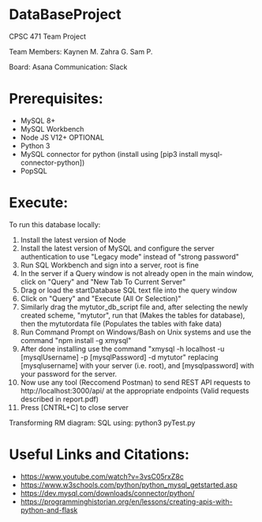 # DataBaseProject
CPSC 471 Team Project

Team Members:
Kaynen M.
Zahra G.
Sam P.

Board: Asana
Communication: Slack


# Prerequisites:
- MySQL 8+
- MySQL Workbench
- Node JS V12+
OPTIONAL
- Python 3
- MySQL connector for python
    (install using [pip3 install mysql-connector-python])
- PopSQL


# Execute:
To run this database locally: 
1. Install the latest version of Node
2. Install the latest version of MySQL and configure the server authentication to use "Legacy mode" instead of "strong password"
3. Run SQL Workbench and sign into a server, root is fine
4. In the server if a Query window is not already open in the main window, click on "Query" and "New Tab To Current Server"
5. Drag or load the startDatabase SQL text file into the query window
6. Click on "Query" and "Execute (All Or Selection)"
7. Similarly drag the mytutor_db_script file and, after selecting the newly created scheme, "mytutor", run that (Makes the tables for database), then the mytutordata file (Populates the tables with fake data)
8. Run Command Prompt on Windows/Bash on Unix systems and use the command "npm install -g xmysql"
9. After done installing use the command "xmysql -h localhost -u [mysqlUsername] -p [mysqlPassword] -d mytutor" replacing [mysqlusername] with your server (i.e. root), and [mysqlpassword] with your password for the server.
11. Now use any tool (Reccomend Postman) to send REST API requests to http://localhost:3000/api/ at the appropriate endpoints (Valid requests described in report.pdf)
12. Press [CNTRL+C] to close server

Transforming RM diagram: SQL
using: python3 pyTest.py 


# Useful Links and Citations:
- https://www.youtube.com/watch?v=3vsC05rxZ8c
- https://www.w3schools.com/python/python_mysql_getstarted.asp
- https://dev.mysql.com/downloads/connector/python/
- https://programminghistorian.org/en/lessons/creating-apis-with-python-and-flask
